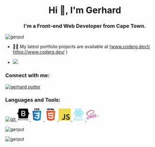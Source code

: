 <h1 align="center">Hi 👋, I'm Gerhard</h1>
<h3 align="center">I'm a Front-end Web Developer from Cape Town.</h3>

<p align="left"> <img src="https://komarev.com/ghpvc/?username=gerput&label=Profile%20views&color=0e75b6&style=flat" alt="gerput" /> </p>

- 👨‍💻 My latest portfolio projects are available at [www.coderg.dev]( https://www.coderg.dev/ )

- **<img src="https://www.codewars.com/users/GerPut/badges/large"/>**

<h3 align="left">Connect with me:</h3>
<p align="left">
<a href="https://www.linkedin.com/in/gerhard-putter/" target="blank"><img align="center" src="https://raw.githubusercontent.com/rahuldkjain/github-profile-readme-generator/master/src/images/icons/Social/linked-in-alt.svg" alt="gerhard putter" height="30" width="40" /></a>
</p>

<h3 align="left">Languages and Tools:</h3>
<p align="left"><a href="https://git-scm.com/" target="_blank"> <img src="https://www.vectorlogo.zone/logos/git-scm/git-scm-icon.svg" alt="git" width="40" height="40"/> </a> <a href="https://getbootstrap.com" target="_blank"> <img src="https://raw.githubusercontent.com/devicons/devicon/master/icons/bootstrap/bootstrap-plain-wordmark.svg" alt="bootstrap" width="40" height="40"/> </a> <a href="https://www.w3schools.com/css/" target="_blank"> <img src="https://raw.githubusercontent.com/devicons/devicon/master/icons/css3/css3-original-wordmark.svg" alt="css3" width="40" height="40"/> </a>  <a href="https://www.w3.org/html/" target="_blank"> <img src="https://raw.githubusercontent.com/devicons/devicon/master/icons/html5/html5-original-wordmark.svg" alt="html5" width="40" height="40"/> </a> <a href="https://developer.mozilla.org/en-US/docs/Web/JavaScript" target="_blank"> <img src="https://raw.githubusercontent.com/devicons/devicon/master/icons/javascript/javascript-original.svg" alt="javascript" width="40" height="40"/> </a> <a href="https://nextjs.org/" target="_blank"> </a> <a href="https://reactjs.org/" target="_blank"> <img src="https://raw.githubusercontent.com/devicons/devicon/master/icons/react/react-original-wordmark.svg" alt="react" width="40" height="40"/> </a> <a href="https://sass-lang.com" target="_blank"> <img src="https://raw.githubusercontent.com/devicons/devicon/master/icons/sass/sass-original.svg" alt="sass" width="40" height="40"/> </a> </p>

<p><img align="center" src="https://github-readme-streak-stats.herokuapp.com/?user=gerput&" alt="gerput" /></p>



<p><img align="left" src="https://github-readme-stats.vercel.app/api/top-langs?username=gerput&show_icons=true&locale=en&layout=compact" alt="gerput" /></p>

